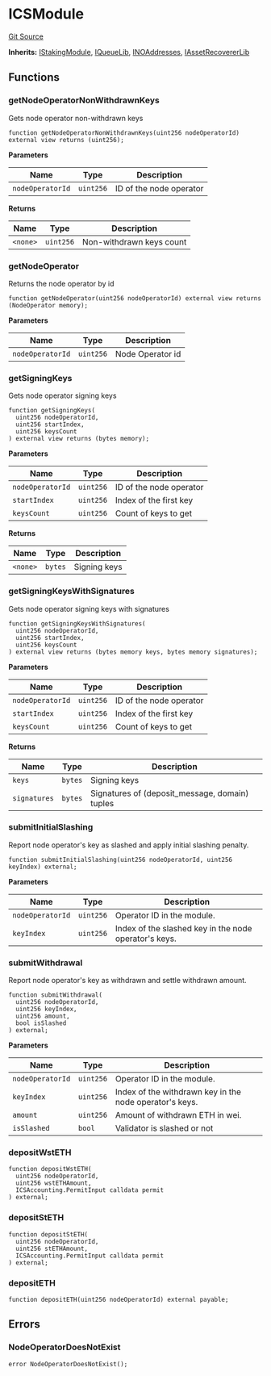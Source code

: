 # ICSModule

[Git Source](https://github.com/lidofinance/community-staking-module/blob/8ce9441dce1001c93d75d065f051013ad5908976/src/interfaces/ICSModule.sol)

**Inherits:**
[IStakingModule](/src/interfaces/IStakingModule.sol/interface.IStakingModule.md), [IQueueLib](/src/lib/QueueLib.sol/interface.IQueueLib.md), [INOAddresses](/src/lib/NOAddresses.sol/interface.INOAddresses.md), [IAssetRecovererLib](/src/lib/AssetRecovererLib.sol/interface.IAssetRecovererLib.md)

## Functions

### getNodeOperatorNonWithdrawnKeys

Gets node operator non-withdrawn keys

```solidity
function getNodeOperatorNonWithdrawnKeys(uint256 nodeOperatorId) external view returns (uint256);
```

**Parameters**

| Name             | Type      | Description             |
| ---------------- | --------- | ----------------------- |
| `nodeOperatorId` | `uint256` | ID of the node operator |

**Returns**

| Name     | Type      | Description              |
| -------- | --------- | ------------------------ |
| `<none>` | `uint256` | Non-withdrawn keys count |

### getNodeOperator

Returns the node operator by id

```solidity
function getNodeOperator(uint256 nodeOperatorId) external view returns (NodeOperator memory);
```

**Parameters**

| Name             | Type      | Description      |
| ---------------- | --------- | ---------------- |
| `nodeOperatorId` | `uint256` | Node Operator id |

### getSigningKeys

Gets node operator signing keys

```solidity
function getSigningKeys(
  uint256 nodeOperatorId,
  uint256 startIndex,
  uint256 keysCount
) external view returns (bytes memory);
```

**Parameters**

| Name             | Type      | Description             |
| ---------------- | --------- | ----------------------- |
| `nodeOperatorId` | `uint256` | ID of the node operator |
| `startIndex`     | `uint256` | Index of the first key  |
| `keysCount`      | `uint256` | Count of keys to get    |

**Returns**

| Name     | Type    | Description  |
| -------- | ------- | ------------ |
| `<none>` | `bytes` | Signing keys |

### getSigningKeysWithSignatures

Gets node operator signing keys with signatures

```solidity
function getSigningKeysWithSignatures(
  uint256 nodeOperatorId,
  uint256 startIndex,
  uint256 keysCount
) external view returns (bytes memory keys, bytes memory signatures);
```

**Parameters**

| Name             | Type      | Description             |
| ---------------- | --------- | ----------------------- |
| `nodeOperatorId` | `uint256` | ID of the node operator |
| `startIndex`     | `uint256` | Index of the first key  |
| `keysCount`      | `uint256` | Count of keys to get    |

**Returns**

| Name         | Type    | Description                                    |
| ------------ | ------- | ---------------------------------------------- |
| `keys`       | `bytes` | Signing keys                                   |
| `signatures` | `bytes` | Signatures of (deposit_message, domain) tuples |

### submitInitialSlashing

Report node operator's key as slashed and apply initial slashing penalty.

```solidity
function submitInitialSlashing(uint256 nodeOperatorId, uint256 keyIndex) external;
```

**Parameters**

| Name             | Type      | Description                                           |
| ---------------- | --------- | ----------------------------------------------------- |
| `nodeOperatorId` | `uint256` | Operator ID in the module.                            |
| `keyIndex`       | `uint256` | Index of the slashed key in the node operator's keys. |

### submitWithdrawal

Report node operator's key as withdrawn and settle withdrawn amount.

```solidity
function submitWithdrawal(
  uint256 nodeOperatorId,
  uint256 keyIndex,
  uint256 amount,
  bool isSlashed
) external;
```

**Parameters**

| Name             | Type      | Description                                             |
| ---------------- | --------- | ------------------------------------------------------- |
| `nodeOperatorId` | `uint256` | Operator ID in the module.                              |
| `keyIndex`       | `uint256` | Index of the withdrawn key in the node operator's keys. |
| `amount`         | `uint256` | Amount of withdrawn ETH in wei.                         |
| `isSlashed`      | `bool`    | Validator is slashed or not                             |

### depositWstETH

```solidity
function depositWstETH(
  uint256 nodeOperatorId,
  uint256 wstETHAmount,
  ICSAccounting.PermitInput calldata permit
) external;
```

### depositStETH

```solidity
function depositStETH(
  uint256 nodeOperatorId,
  uint256 stETHAmount,
  ICSAccounting.PermitInput calldata permit
) external;
```

### depositETH

```solidity
function depositETH(uint256 nodeOperatorId) external payable;
```

## Errors

### NodeOperatorDoesNotExist

```solidity
error NodeOperatorDoesNotExist();
```

